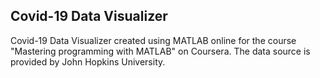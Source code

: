 ## Covid-19 Data Visualizer

Covid-19 Data Visualizer created using MATLAB online for the course "Mastering programming with MATLAB"
on Coursera. The data source is provided by John Hopkins University.
